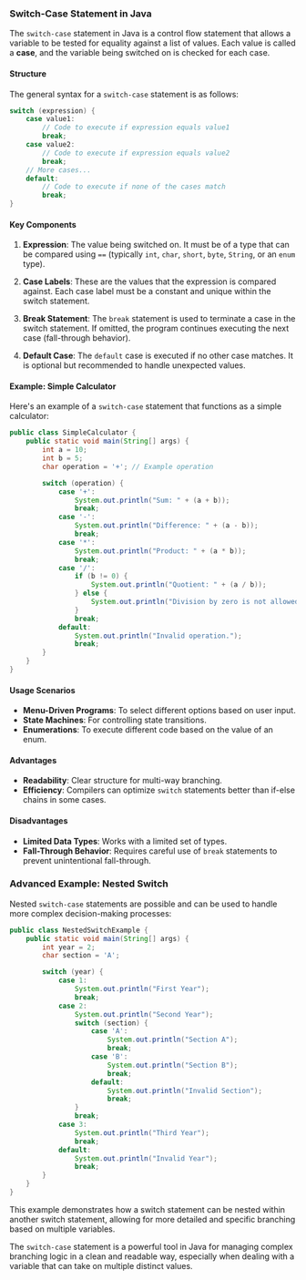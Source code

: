 ### Switch-Case Statement in Java

The `switch-case` statement in Java is a control flow statement that allows a variable to be tested for equality against a list of values. Each value is called a **case**, and the variable being switched on is checked for each case.

#### Structure

The general syntax for a `switch-case` statement is as follows:

```java
switch (expression) {
    case value1:
        // Code to execute if expression equals value1
        break;
    case value2:
        // Code to execute if expression equals value2
        break;
    // More cases...
    default:
        // Code to execute if none of the cases match
        break;
}
```

#### Key Components

1. **Expression**: The value being switched on. It must be of a type that can be compared using `==` (typically `int`, `char`, `short`, `byte`, `String`, or an `enum` type).

2. **Case Labels**: These are the values that the expression is compared against. Each case label must be a constant and unique within the switch statement.

3. **Break Statement**: The `break` statement is used to terminate a case in the switch statement. If omitted, the program continues executing the next case (fall-through behavior).

4. **Default Case**: The `default` case is executed if no other case matches. It is optional but recommended to handle unexpected values.

#### Example: Simple Calculator

Here's an example of a `switch-case` statement that functions as a simple calculator:

```java
public class SimpleCalculator {
    public static void main(String[] args) {
        int a = 10;
        int b = 5;
        char operation = '+'; // Example operation

        switch (operation) {
            case '+':
                System.out.println("Sum: " + (a + b));
                break;
            case '-':
                System.out.println("Difference: " + (a - b));
                break;
            case '*':
                System.out.println("Product: " + (a * b));
                break;
            case '/':
                if (b != 0) {
                    System.out.println("Quotient: " + (a / b));
                } else {
                    System.out.println("Division by zero is not allowed.");
                }
                break;
            default:
                System.out.println("Invalid operation.");
                break;
        }
    }
}
```

#### Usage Scenarios

- **Menu-Driven Programs**: To select different options based on user input.
- **State Machines**: For controlling state transitions.
- **Enumerations**: To execute different code based on the value of an enum.

#### Advantages

- **Readability**: Clear structure for multi-way branching.
- **Efficiency**: Compilers can optimize `switch` statements better than if-else chains in some cases.

#### Disadvantages

- **Limited Data Types**: Works with a limited set of types.
- **Fall-Through Behavior**: Requires careful use of `break` statements to prevent unintentional fall-through.

### Advanced Example: Nested Switch

Nested `switch-case` statements are possible and can be used to handle more complex decision-making processes:

```java
public class NestedSwitchExample {
    public static void main(String[] args) {
        int year = 2;
        char section = 'A';

        switch (year) {
            case 1:
                System.out.println("First Year");
                break;
            case 2:
                System.out.println("Second Year");
                switch (section) {
                    case 'A':
                        System.out.println("Section A");
                        break;
                    case 'B':
                        System.out.println("Section B");
                        break;
                    default:
                        System.out.println("Invalid Section");
                        break;
                }
                break;
            case 3:
                System.out.println("Third Year");
                break;
            default:
                System.out.println("Invalid Year");
                break;
        }
    }
}
```

This example demonstrates how a switch statement can be nested within another switch statement, allowing for more detailed and specific branching based on multiple variables.

The `switch-case` statement is a powerful tool in Java for managing complex branching logic in a clean and readable way, especially when dealing with a variable that can take on multiple distinct values.
